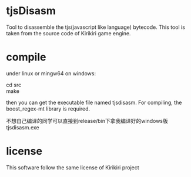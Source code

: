 # tjsDisasm
Tool to disassemble the tjs(javascript like language) bytecode. This tool is taken from the source code of Kirikiri game engine.

# compile
under linux or mingw64 on windows:  

cd src  
make

then you can get the executable file named tjsdisasm. For compiling, the boost_regex-mt library is required.

不想自己编译的同学可以直接到release/bin下拿我编译好的windows版tjsdisasm.exe

# license
This software follow the same license of Kirikiri project